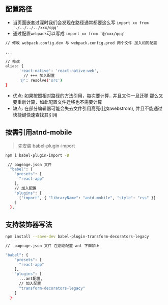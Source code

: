配置路径
---

- 当页面嵌套过深时我们会发现在路径通常都要这么写 `import xx from './../../../xxx/qqq'` 
- 通过配置`webpack`可以写成 `import xx from '@/xxx/qqq'`

```bash
// 修改 webpack.config.dev 与 webpack.config.prod 两个文件 加入相同配置

...

// 修改
alias: {
      'react-native': 'react-native-web',
        // +++ 加入配置
      '@': resolve('src')
}
```

- 优点: 如果按照相对路径的方法引用，每次要计算.. 并且文件一旦迁移 那么又要重新计算，如此配置文件迁移也不需要计算
- 缺点: 在部分编辑器可能会失去文件引用高亮(比如webstrom), 并且不能通过快捷键快速查找其引用

按需引用atnd-mobile
---

> 先安装 babel-plugin-import

```bash
npm i babel-plugin-import -D
```

```bash
 // pageage.json 文件
  "babel": {
    "presets": [
      "react-app"
    ],
    // 加入配置
    "plugins": [
      ["import", { "libraryName": "antd-mobile", "style": "css" }]
    ]
  },
```

支持装饰器写法
---

```bash
npm install --save-dev babel-plugin-transform-decorators-legacy
```

```bash
//  pageage.json 文件 在刚刚配置 ant 下面加上

"babel": {
    "presets": [
      "react-app"
    ],
    "plugins": [
      ...ant配置,
      // 加入配置
      "transform-decorators-legacy"
    ]
  }
```